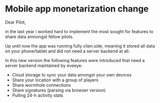 # Mobile app monetarization change

Dear Pilot,

in the last year i worked hard to implement the most sought for features to share data amnongst fellow pilots.

Up until now the app was running fully clien.side, meaning it stored all data on your phone/tablet and did not need a server backend at all.

In this new version the following features were introduced that need a server backend maintained by eveeye:

- Cloud storage to sync your data amongst your own devices
- Share your location with a group of players
- Share wormhole connections
- Share signatures (parsing via browser version)
- Pulling 24-h activity stats



<!--stackedit_data:
eyJoaXN0b3J5IjpbLTQ1MzEzNDY0NV19
-->